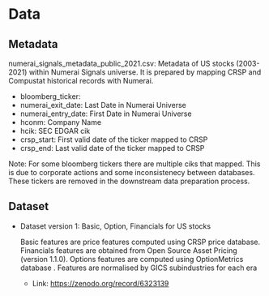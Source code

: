 # Data 

## Metadata

numerai_signals_metadata_public_2021.csv: Metadata of US stocks (2003-2021) within Numerai Signals universe. 
It is prepared by mapping CRSP and Compustat historical records with Numerai.

  - bloomberg_ticker:
  - numerai_exit_date: Last Date in Numerai Universe 
  - numerai_entry_date: First Date in Numerai Universe 
  - hconm: Company Name
  - hcik: SEC EDGAR cik
  - crsp_start: First valid date of the ticker mapped to CRSP
  - crsp_end: Last valid date of the ticker mapped to CRSP

Note: For some bloomberg tickers there are multiple ciks that mapped. This is due to corporate actions and some inconsistenecy between databases. 
These tickers are removed in the downstream data preparation process.


## Dataset 
    
- Dataset version 1: Basic, Option, Financials for US stocks 
  
  Basic features are price features computed using CRSP price database. Financials features are obtained from Open Source Asset Pricing (version 1.1.0). 
  Options features are computed using OptionMetrics database . 
  Features are normalised by GICS subindustries for each era 

  - Link: https://zenodo.org/record/6323139
    
